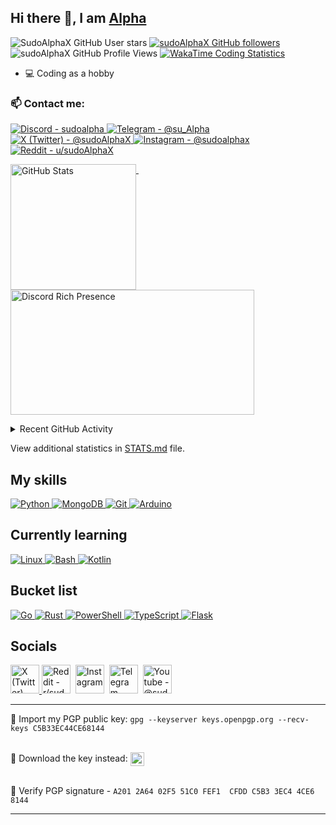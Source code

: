 ## Hi there 👋, I am [Alpha](https://github.com/sudoAlphaX)

<p>
<img src="https://img.shields.io/github/stars/sudoAlphaX?color=yellow&label=Stars&affiliations=OWNER" alt="SudoAlphaX GitHub User stars">
<a href="https://github.com/sudoAlphaX?tab=followers"><img src="https://img.shields.io/github/followers/sudoAlphaX?color=green&label=Followers&labelColor=grey" alt="sudoAlphaX GitHub followers"></a>
<img src="https://komarev.com/ghpvc/?username=sudoAlphaX&label=Profile+views" alt="sudoAlphaX GitHub Profile Views">
<a href="https://wakatime.com/@sudoAlphaX"><img src="https://wakatime.com/badge/user/128e97c5-8ad7-47e7-8404-7384f540eb62.svg" alt="WakaTime Coding Statistics"></a>
</p>

- 💻 Coding as a hobby

<!--
- 🔭 Currently working on [instagram-redact](https://github.com/sudoAlphaX/instagram-redact) and [git-mass-scripts](https://github.com/sudoAlphaX/git-mass-scripts)
-->

### 📫 Contact me:

<p>
  <a href = "https://discord.com/users/705624271308849224">
    <picture>
      <source media="(prefers-color-scheme: dark)" srcset="https://img.shields.io/badge/Discord-sudoalpha-5865f2?logo=discord&labelColor=grey">
      <source media="(prefers-color-scheme: light)" srcset="https://img.shields.io/badge/Discord-sudoalpha-5865f2?logo=discord&labelColor=ffffff">
      <img src="https://img.shields.io/badge/Discord-sudoalpha-5865f2?logo=discord&labelColor=ffffff" alt="Discord - sudoalpha">
    </picture>
  </a>

  <a href = "https://t.me/su_Alpha">
    <picture>
      <source media="(prefers-color-scheme: dark)" srcset="https://img.shields.io/badge/Telegram-%40su__Alpha-24a1de?logo=telegram&labelColor=grey">
      <source media="(prefers-color-scheme: light)" srcset="https://img.shields.io/badge/Telegram-%40su__Alpha-24a1de?logo=telegram&labelColor=ffffff">
      <img src="https://img.shields.io/badge/Telegram-%40su__Alpha-24a1de?logo=telegram&labelColor=ffffff" alt="Telegram - @su_Alpha">
    </picture>
  </a>

  <a href = "https://twitter.com/sudoAlphaX">
    <picture>
      <source media="(prefers-color-scheme: dark)" srcset="https://img.shields.io/twitter/follow/sudoalphax?label=%40sudoAlphaX">
      <source media="(prefers-color-scheme: light)" srcset="https://img.shields.io/twitter/follow/sudoalphax?label=%40sudoAlphaX">
      <img src="https://img.shields.io/twitter/follow/sudoalphax?label=%40sudoAlphaX" alt="X (Twitter) - @sudoAlphaX">
    </picture>
  </a>

  <a href = "https://www.instagram.com/sudoalphax">
    <picture>
      <source media="(prefers-color-scheme: dark)" srcset="https://img.shields.io/badge/Instagram-%40sudoalphax-deeppink?logo=instagram&labelColor=ffffff">
      <source media="(prefers-color-scheme: light)" srcset="https://img.shields.io/badge/Instagram-%40sudoalphax-deeppink?logo=instagram&labelColor=ffffff">
      <img src="https://img.shields.io/badge/Instagram-%40sudoalphax-deeppink?logo=instagram&labelColor=ffffff" alt="Instagram - @sudoalphax">
    </picture>
  </a>

  <a href = "https://www.reddit.com/u/sudoAlphaX">
    <picture>
      <source media="(prefers-color-scheme: dark)" srcset="https://img.shields.io/badge/Reddit-u%2FsudoAlphaX-ff4500?logo=reddit&labelColor=ffffff">
      <source media="(prefers-color-scheme: light)" srcset="https://img.shields.io/badge/Reddit-u%2FsudoAlphaX-ff4500?logo=reddit&labelColor=ffffff">
      <img src="https://img.shields.io/badge/Reddit-u%2FsudoAlphaX-ff4500?logo=reddit&labelColor=ffffff" alt="Reddit - u/sudoAlphaX">
    </picture>
  </a>
</p>


<p>
  <a href = "https://github.com/sudoAlphaX/sudoAlphaX/blob/main/STATS.md">
    <picture>
      <source media="(prefers-color-scheme: dark)" srcset="https://github-readme-stats.vercel.app/api?username=sudoAlphaX&show_icons=true&theme=github_dark&bg_color=1a1c1f&hide_border=false&border_color=1a1c1f&rank_icon=default&card_width=381px&show=prs_merged,prs_merged_percentage">
      <source media="(prefers-color-scheme: light)" srcset="https://github-readme-stats.vercel.app/api?username=sudoAlphaX&show_icons=true&theme=default&bg_color=ffffff&hide_border=false&border_color=ffffff&rank_icon=default&card_width=381px&show=prs_merged,prs_merged_percentage">
      <img height="201" align="top" src="https://github-readme-stats.vercel.app/api?username=sudoAlphaX&show_icons=true&theme=default&bg_color=ffffff&hide_border=false&border_color=ffffff&rank_icon=default&card_width=381px&show=prs_merged,prs_merged_percentage" alt="GitHub Stats">
    </picture>
  </a>&nbsp;

  <a href = "https://discord.com/users/705624271308849224">
    <picture>
      <source media="(prefers-color-scheme: dark)" srcset="https://lanyard.cnrad.dev/api/705624271308849224?theme=dark&showDisplayName=true&hideBadges=true&animated=true&borderRadius=4.5px&idleMessage=Currently%20sudoAlphing...">
      <source media="(prefers-color-scheme: light)" srcset="https://lanyard.cnrad.dev/api/705624271308849224?theme=light&bg=ffffff&showDisplayName=true&hideBadges=true&animated=true&borderRadius=4.5px&idleMessage=Currently%20sudoAlphing...">
      <img height="200" width="390" align="top" src="https://lanyard.cnrad.dev/api/705624271308849224?theme=light&bg=ffffff&showDisplayName=true&hideBadges=true&animated=true&borderRadius=4.5px&idleMessage=Currently%20sudoAlphing..." alt="Discord Rich Presence">
    </picture>
  </a>
</p>

<details>

  <summary>Recent GitHub Activity</summary>

<!--START_SECTION:activity-->
1. 💪 Opened PR [#82](https://github.com/Benexl/FastAnime/pull/82) in [Benexl/FastAnime](https://github.com/Benexl/FastAnime)
2. ❌ Closed PR [#81](https://github.com/Benexl/FastAnime/pull/81) in [Benexl/FastAnime](https://github.com/Benexl/FastAnime)
3. 💪 Opened PR [#81](https://github.com/Benexl/FastAnime/pull/81) in [Benexl/FastAnime](https://github.com/Benexl/FastAnime)
4. 💪 Opened PR [#80](https://github.com/Benexl/FastAnime/pull/80) in [Benexl/FastAnime](https://github.com/Benexl/FastAnime)
5. 💪 Opened PR [#39](https://github.com/lazykern/mprisence/pull/39) in [lazykern/mprisence](https://github.com/lazykern/mprisence)
<!--END_SECTION:activity-->


</details>

View additional statistics in <a href=https://github.com/sudoAlphaX/sudoAlphaX/blob/main/STATS.md>STATS.md</a> file.

<h2>My skills</h2>

<p>
  <a href = "https://www.python.org">
    <picture>
      <source media="(prefers-color-scheme: dark)" srcset="https://skillicons.dev/icons?i=python&theme=dark">
      <source media="(prefers-color-scheme: light)" srcset="https://skillicons.dev/icons?i=python&theme=light">
      <img src="https://skillicons.dev/icons?i=python&theme=light" alt="Python">
    </picture>
  </a>

  <a href = "https://www.mongodb.com">
    <picture>
      <source media="(prefers-color-scheme: dark)" srcset="https://skillicons.dev/icons?i=mongodb&theme=dark">
      <source media="(prefers-color-scheme: light)" srcset="https://skillicons.dev/icons?i=mongodb&theme=light">
      <img src="https://skillicons.dev/icons?i=mongodb&theme=light" alt="MongoDB">
    </picture>
  </a>

  <a href = "https://git-scm.com">
    <picture>
      <source media="(prefers-color-scheme: dark)" srcset="https://skillicons.dev/icons?i=git&theme=dark">
      <source media="(prefers-color-scheme: light)" srcset="https://skillicons.dev/icons?i=git&theme=light">
      <img src="https://skillicons.dev/icons?i=git&theme=light" alt="Git">
    </picture>
  </a>

  <a href = "https://www.arduino.cc">
    <picture>
      <source media="(prefers-color-scheme: dark)" srcset="https://skillicons.dev/icons?i=arduino&theme=dark">
      <source media="(prefers-color-scheme: light)" srcset="https://skillicons.dev/icons?i=arduino&theme=light">
      <img src="https://skillicons.dev/icons?i=arduino&theme=light" alt="Arduino">
    </picture>
  </a>
</p>


<h2>Currently learning</h2>

<p>
  <a href = "https://www.linux.org">
    <picture>
      <source media="(prefers-color-scheme: dark)" srcset="https://skillicons.dev/icons?i=linux&theme=dark">
      <source media="(prefers-color-scheme: light)" srcset="https://skillicons.dev/icons?i=linux&theme=light">
      <img src="https://skillicons.dev/icons?i=linux&theme=light" alt="Linux">
    </picture>
  </a>

  <a href = "https://www.gnu.org/software/bash">
    <picture>
      <source media="(prefers-color-scheme: dark)" srcset="https://skillicons.dev/icons?i=bash&theme=dark">
      <source media="(prefers-color-scheme: light)" srcset="https://skillicons.dev/icons?i=bash&theme=light">
      <img src="https://skillicons.dev/icons?i=bash&theme=light" alt="Bash">
    </picture>
  </a>

  <a href = "https://kotlinlang.org/">
    <picture>
      <source media="(prefers-color-scheme: dark)" srcset="https://skillicons.dev/icons?i=kotlin&theme=dark">
      <source media="(prefers-color-scheme: light)" srcset="https://skillicons.dev/icons?i=kotlin&theme=light">
      <img src="https://skillicons.dev/icons?i=kotlin&theme=light" alt="Kotlin">
    </picture>
  </a>
</p>

<h2>Bucket list</h2>

<p>
  <a href = "https://go.dev">
    <picture>
      <source media="(prefers-color-scheme: dark)" srcset="https://skillicons.dev/icons?i=go&theme=dark">
      <source media="(prefers-color-scheme: light)" srcset="https://skillicons.dev/icons?i=go&theme=light">
      <img src="https://skillicons.dev/icons?i=go&theme=light" alt="Go">
    </picture>
  </a>

  <a href = "https://www.rust-lang.org">
    <picture>
      <source media="(prefers-color-scheme: dark)" srcset="https://skillicons.dev/icons?i=rust&theme=dark">
      <source media="(prefers-color-scheme: light)" srcset="https://skillicons.dev/icons?i=rust&theme=light">
      <img src="https://skillicons.dev/icons?i=rust&theme=light" alt="Rust">
    </picture>
  </a>
  
  <a href = "https://learn.microsoft.com/en-us/powershell">
    <picture>
      <source media="(prefers-color-scheme: dark)" srcset="https://skillicons.dev/icons?i=powershell&theme=dark">
      <source media="(prefers-color-scheme: light)" srcset="https://skillicons.dev/icons?i=powershell&theme=light">
      <img src="https://skillicons.dev/icons?i=powershell&theme=light" alt="PowerShell">
    </picture>
  </a>

  <a href = "https://www.typescriptlang.org">
    <picture>
      <source media="(prefers-color-scheme: dark)" srcset="https://skillicons.dev/icons?i=ts&theme=dark">
      <source media="(prefers-color-scheme: light)" srcset="https://skillicons.dev/icons?i=ts&theme=light">
      <img src="https://skillicons.dev/icons?i=ts&theme=light" alt="TypeScript">
    </picture>
  </a>

  <a href = "https://flask.palletsprojects.com">
    <picture>
      <source media="(prefers-color-scheme: dark)" srcset="https://skillicons.dev/icons?i=flask&theme=dark">
      <source media="(prefers-color-scheme: light)" srcset="https://skillicons.dev/icons?i=flask&theme=light">
      <img src="https://skillicons.dev/icons?i=flask&theme=light" alt="Flask">
    </picture>
  </a>
</p>

<h2>Socials</h2>

<p>
  <a href = "https://twitter.com/sudoAlphaX">
    <picture>
      <source media="(prefers-color-scheme: dark)" srcset="https://raw.githubusercontent.com/dheereshagrwal/colored-icons/master/public/logos/social%20media/x/x-light.svg">
      <source media="(prefers-color-scheme: light)" srcset="https://raw.githubusercontent.com/dheereshagrwal/colored-icons/master/public/logos/social%20media/x/x.svg">
      <img src="https://raw.githubusercontent.com/dheereshagrwal/colored-icons/master/public/icons/x/x.svg" width=46 alt="X (Twitter) - @sudoAlphaX">
    </picture>
  </a>
  <a href = https://www.reddit.com/r/sudoAlphaX><img src="https://raw.githubusercontent.com/dheereshagrwal/colored-icons/master/public/logos/social%20media/reddit/reddit.svg" width=46 alt="Reddit - r/sudoAlphaX"/></a>&nbsp;
  <a href = https://www.instagram.com/sudoAlphaX><img src="https://raw.githubusercontent.com/dheereshagrwal/colored-icons/master/public/logos/social%20media/instagram/instagram.svg" width=46 alt="Instagram - @sudoAlphaX"/></a>&nbsp;
  <a href = https://t.me/sudoalphax><img src="https://raw.githubusercontent.com/dheereshagrwal/colored-icons/master/public/logos/social%20media/telegram/telegram2.svg" width=46 alt="Telegram - @sudoAlphaX"/></a>&nbsp;
  <a href = https://www.youtube.com/@sudoAlphaX><img src="https://raw.githubusercontent.com/dheereshagrwal/colored-icons/master/public/logos/social%20media/youtube/youtube.svg" height=46 alt="Youtube - @sudoAlphaX"/></a>
</p>

<hr>

🔑 Import my PGP public key: `gpg --keyserver keys.openpgp.org --recv-keys C5B33EC44CE68144`

<br>

<div>
  <span style="">💾 Download the key instead:</span>
  <a href="https://raw.githubusercontent.com/sudoAlphaX/sudoAlphaX/main/PGP/sudoAlpha.asc">
    <img height="22" style="vertical-align:middle" alt="GNU Privacy Guard logo" src="https://img.shields.io/badge/Alpha's_Public_Key-333?style=for-the-badge&logo=GNU%20Privacy%20Guard&logoColor=0093DD">
  </a>
</div>

<br>

🔏 Verify PGP signature - `A201 2A64 02F5 51C0 FEF1  CFDD C5B3 3EC4 4CE6 8144`

<hr>
